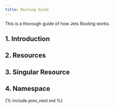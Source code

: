 ```yaml
---
title: Routing Guide
---
```


This is a thorough guide of how Jets Routing works.

## 1. Introduction

## 2. Resources

## 3. Singular Resource

## 4. Namespace

{% include prev_next.md %}